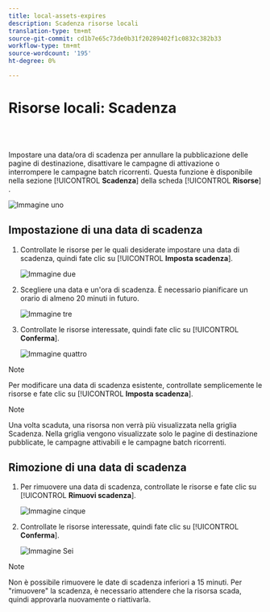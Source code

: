 ```yaml
---
title: local-assets-expires
description: Scadenza risorse locali
translation-type: tm+mt
source-git-commit: cd1b7e65c73de0b31f20289402f1c0832c382b33
workflow-type: tm+mt
source-wordcount: '195'
ht-degree: 0%

---
```



# Risorse locali: Scadenza

<br> 

Impostare una data/ora di scadenza per annullare la pubblicazione delle pagine di destinazione, disattivare le campagne di attivazione o interrompere le campagne batch ricorrenti. Questa funzione è disponibile nella sezione [!UICONTROL **Scadenza**] della scheda [!UICONTROL **Risorse**] .

![Immagine uno](/help/sky/assets/programs/local-assets-expiration/local-assets-expiration-1.png)

## Impostazione di una data di scadenza

1. Controllate le risorse per le quali desiderate impostare una data di scadenza, quindi fate clic su [!UICONTROL **Imposta scadenza**].

   ![Immagine due](/help/sky/assets/programs/local-assets-expiration/local-assets-expiration-2.png)

1. Scegliere una data e un&#39;ora di scadenza. È necessario pianificare un orario di almeno 20 minuti in futuro.

   ![Immagine tre](/help/sky/assets/programs/local-assets-expiration/local-assets-expiration-3.png)

1. Controllate le risorse interessate, quindi fate clic su [!UICONTROL **Conferma**].

   ![Immagine quattro](/help/sky/assets/programs/local-assets-expiration/local-assets-expiration-4.png)

>[!NOTE]
>
>Per modificare una data di scadenza esistente, controllate semplicemente le risorse e fate clic su [!UICONTROL **Imposta scadenza**].

>[!NOTE]
>
>Una volta scaduta, una risorsa non verrà più visualizzata nella griglia Scadenza. Nella griglia vengono visualizzate solo le pagine di destinazione pubblicate, le campagne attivabili e le campagne batch ricorrenti.

## Rimozione di una data di scadenza

1. Per rimuovere una data di scadenza, controllate le risorse e fate clic su [!UICONTROL **Rimuovi scadenza**].

   ![Immagine cinque](/help/sky/assets/programs/local-assets-expiration/local-assets-expiration-5.png)

1. Controllate le risorse interessate, quindi fate clic su [!UICONTROL **Conferma**].

   ![Immagine Sei](/help/sky/assets/programs/local-assets-expiration/local-assets-expiration-6.png)

>[!NOTE]
>
>Non è possibile rimuovere le date di scadenza inferiori a 15 minuti. Per &quot;rimuovere&quot; la scadenza, è necessario attendere che la risorsa scada, quindi approvarla nuovamente o riattivarla.
